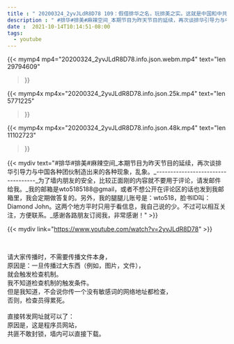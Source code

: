 ```yaml
---
title : " 20200324_2yvJLdR8D78 109：假借排华之名，玩排美之实。这就是中国和中共共同玩的把戏。 "
description : " #排华#排美#麻辣空间_本期节目为昨天节目的延续，再次谈排华引导力与中国各种团伙制造出来的各种现象，乱象。_-----------------------------------_为了墙内朋友的安全，比较正面刚的内容就不要用于评论，请发邮件给我。_我的邮箱是wto5185188@gmail，或者不想公开在评论区的话也发到我邮箱里，我会定期做答复的。另外，我的腿腿儿账号是：wto518，脸书ID叫：Diamond John。这两个地方平时只用于看信息，我自己说的少。不过可以相互关注，方便联系。_感谢各路朋友订阅我，非常感谢！ "
date :  2021-10-14T10:14:51-08:00
tags:
  - youtube
---
```


{{< mymp4 mp4="20200324_2yvJLdR8D78.info.json.webm.mp4" 
text="len 29794609"
>}}

{{< mymp4x  mp4x="20200324_2yvJLdR8D78.info.json.25k.mp4"
text="len 5771225"
>}}

{{< mymp4x  mp4x="20200324_2yvJLdR8D78.info.json.48k.mp4"
text="len 11102723"
>}}


{{< mydiv text="#排华#排美#麻辣空间_本期节目为昨天节目的延续，再次谈排华引导力与中国各种团伙制造出来的各种现象，乱象。_-----------------------------------_为了墙内朋友的安全，比较正面刚的内容就不要用于评论，请发邮件给我。_我的邮箱是wto5185188@gmail，或者不想公开在评论区的话也发到我邮箱里，我会定期做答复的。另外，我的腿腿儿账号是：wto518，脸书ID叫：Diamond John。这两个地方平时只用于看信息，我自己说的少。不过可以相互关注，方便联系。_感谢各路朋友订阅我，非常感谢！" >}}
<br>

{{< mydiv link="https://www.youtube.com/watch?v=2yvJLdR8D78" >}}


<br>

请大家传播时，不需要传播文件本身，<br>
原因是：一旦传播过大东西（例如，图片，文件），<br>
就会触发检查机制。<br>
我不知道检查机制的触发条件。<br>
但是我知道，不会说你传一个没有敏感词的网络地址都检查，<br>
否则，检查员得累死。<br><br>
直接转发网址就可以了：<br>
原因是，这是程序员网站，<br>
共匪不敢封锁，墙内可以直接下载。



